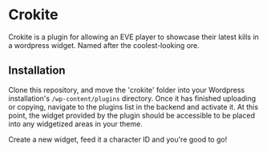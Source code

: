 # Crokite
Crokite is a plugin for allowing an EVE player to showcase their latest kills in a wordpress widget.  Named after the coolest-looking ore.

## Installation
Clone this repository, and move the 'crokite' folder into your Wordpress installation's `/wp-content/plugins` directory.  Once it has finished uploading or copying, navigate to the plugins list in the backend and activate it.  At this point, the widget provided by the plugin should be accessible to be placed into any widgetized areas in your theme.

Create a new widget, feed it a character ID and you're good to go!
